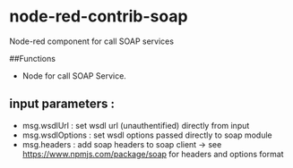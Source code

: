 # node-red-contrib-soap
Node-red component for call SOAP services

##Functions
* Node for call SOAP Service.

## input parameters :
* msg.wsdlUrl : set wsdl url (unauthentified) directly from input
* msg.wsdlOptions : set wsdl options passed directly to soap module
* msg.headers : add soap headers to soap client
  -> see https://www.npmjs.com/package/soap for headers and options format
